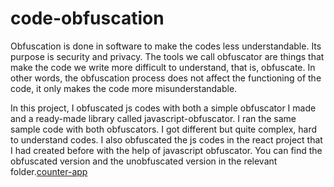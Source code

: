# code-obfuscation
Obfuscation is done in software to make the codes less understandable.
Its purpose is security and privacy. 
The tools we call obfuscator are things that make the code we write more difficult to understand, that is, obfuscate.
In other words, the obfuscation process does not affect the functioning of the code, it only makes the code more misunderstandable.

In this project, I obfuscated js codes with both a simple obfuscator I made and a ready-made library called javascript-obfuscator. I ran the same sample code with both obfuscators. I got different but quite complex, hard to understand codes. I also obfuscated the js codes in the react project that I had created before with the help of javascript obfuscator. You can find the obfuscated version and the unobfuscated version in the relevant folder.[counter-app](https://github.com/melikeNur/code-obfuscation/tree/master/counter-app(obfuscatedMyReactApp))
